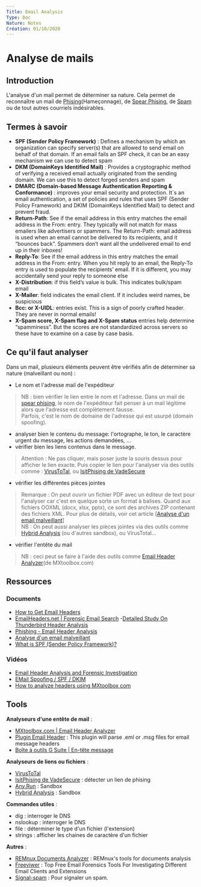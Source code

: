 ```yaml
---
Title: Email Analysis
Type: Doc
Nature: Notes
Création: 01/10/2020
---
```


# Analyse de mails
## Introduction
L'analyse d'un mail permet de déterminer sa nature. Cela permet de reconnaître un mail de [Phising](https://www.vadesecure.com/fr/phishing)(Hameçonnage), de [Spear Phising](https://www.vadesecure.com/fr/spear-phishing), de [Spam](https://fr.wikipedia.org/wiki/Spam) ou de tout autres courriels indésirables.

## Termes à savoir
- **SPF (Sender Policy Framework)** : Defines a mechanism by which an organization can specify server(s) that are allowed to send email on behalf of that domain. If an email fails an SPF check, it can be an easy mechanism we can use to detect spam
- **DKM (DomainKeys Identified Mail)** : Provides a cryptographic method of verifying a received email actually originated from the sending domain. We can use this to detect forged senders and spam
- **DMARC (Domain-based Message Authentication Reporting & Conformance)** : improves your email security and protection. It´s an email authentication, a set of policies and rules that uses SPF (Sender Policy Framework) and DKIM (DomainKeys Identified Mail) to detect and prevent fraud.
- **Return-Path**: See if the email address in this entry matches the email address in the From: entry. They typically will not match for mass emailers like advertisers or spammers. The Return-Path: email address is used when an email cannot be delivered to its recipients, and it “bounces back”. Spammers don’t want all the undelivered email to end up in their inboxes!
- **Reply-To**: See if the email address in this entry matches the email address in the From: entry. When you hit reply to an email, the Reply-To entry is used to populate the recipients’ email. If it is different, you may accidentally send your reply to someone else
- **X-Distribution**: if this field’s value is bulk. This indicates bulk/spam email
- **X-Mailer**: field indicates the email client. If it includes weird names, be suspicious
- **Bcc: or X-UIDL**: entries exist. This is a sign of poorly crafted header. They are never in normal emails!
- **X-Spam score, X-Spam flag and X-Spam status** entries help determine “spamminess”. But the scores are not standardized across servers so these have to examine on a case by case basis.

## Ce qu'il faut analyser 
Dans un mail, plusieurs éléments peuvent être vérifiés afin de déterminer sa nature (malveillant ou non) :
- Le nom et l'adresse mail de l'expéditeur
> NB : bien vérifier le lien entre le nom et l'adresse. Dans un mail de [spear phising](https://www.vadesecure.com/en/spear-phishing), le nom de l'expéditeur fait penser à un mail légitime alors que l'adresse est complètement fausse. <br>
> Parfois, c'est le nom de domaine de l'adresse qui est usurpé (domain spoofing).

- analyser bien le contenu du message: l'ortographe, le ton, le caractère urgent du message, les actions demandées, ...
- vérifier bien les liens contenus dans le message.
> Attention : Ne pas cliquer, mais poser juste la souris dessus pour afficher le lien exacte. Puis copier le lien pour l'analyser via des outils comme : [VirusToTal](https://www.virustotal.com/gui/home/search), ou [IsitPhising de VadeSecure](https://www.isitphishing.ai)

- vérifier les différentes pièces jointes
> Remarque : On peut ouvrir un fichier PDF avec un éditeur de text pour l'analyser car c'est en quelque sorte un format à balises. Quand aux fichiers OOXML (docx, xlsx, pptx), ce sont des archives ZIP contenant des fichiers XML. Pour plus de détails, voir cet article [[Analyse d'un email malveillant](https://www.vadesecure.com/fr/blog/analyse-dun-email-malveillant)]<br>
> NB : On peut aussi analyser les pièces jointes via des outils comme [Hybrid Analysis](https://www.hybrid-analysis.com/) (ou d'autres sandbox), ou VirusTotal...

- vérifier l'entête du mail
> NB : ceci peut se faire à l'aide des outils comme [Email Header Analyzer](https://mxtoolbox.com/EmailHeaders.aspx)(de MXtoolbox.com)

## Ressources
### Documents
- [How to Get Email Headers](https://mxtoolbox.com/Public/Content/EmailHeaders/)
- [EmailHeaders.net | Forensic Email Search](https://emailheaders.net/forensic-email-search.html)
-[Detailed Study On Thunderbird Header Analysis](https://emailheaders.net/thunderbird.html)
- [Phishing - Email Header Analysis](https://mlhale.github.io/nebraska-gencyber-modules/phishing/email-headeranalysis/)
- [Analyse d'un email malveillant](https://www.vadesecure.com/fr/blog/analyse-dun-email-malveillant)
- [What is SPF (Sender Policy Framework)?](https://gatefy.com/blog/what-dmarc/)

### Vidéos
- [Email Header Analysis and Forensic Investigation](https://www.youtube.com/watch?v=nK5QpGSBR8c)
- [EMail Spoofing / SPF / DKIM](https://www.youtube.com/watch?v=5WekUz5cSAY)
- [How to analyze headers using MXtoolbox com](https://www.youtube.com/watch?v=rKDuX4QIxps)

## Tools
**Analyseurs d'une entête de mail** : <br>
- [MXtoolbox.com | Email Header Analyzer](https://mxtoolbox.com/EmailHeaders.aspx)
- [Plugin Email Header](https://packagecontrol.io/packages/Email%20Header) : This plugin will parse .eml or .msg files for email message headers
- [Boîte à outils G Suite | En-tête message](https://toolbox.googleapps.com/apps/messageheader/)

**Analyseurs de liens ou fichiers** :<br>
- [VirusToTal](https://www.virustotal.com/gui/home/search)
- [IsitPhising de VadeSecure](https://www.isitphishing.ai) : détecter un lien de phising
- [Any.Run](https://any.run/) : Sandbox
- [Hybrid Analysis](https://www.hybrid-analysis.com/) : Sandbox

**Commandes utiles** : <br>
- dig : interroger le DNS
- nslookup : interroger le DNS
- file : déterminer le type d'un fichier (l'extension)
- strings : afficher les chaines de caractère d'un fichier

**Autres** : <br>
- [REMnux Documents Analyzer](https://docs.remnux.org/discover-the-tools/analyze+documents) : REMnux's tools for documents analysis
- [Freeviwer](https://www.freeviewer.org/email-forensics/free-tools.html) : Top Free Email Forensics Tools For Investigating Different Email Clients and Extensions
- [Signal-spam](https://www.signal-spam.fr/) : Pour signaler un spam.
